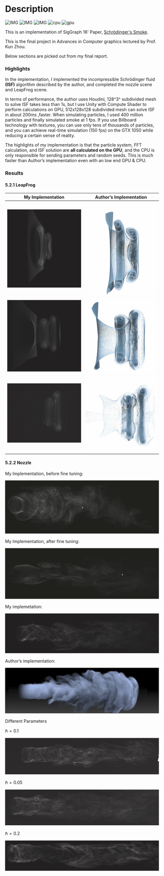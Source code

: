 # Description

![IMG](https://img.shields.io/badge/Platform-Window10-lightgrey?logo=windows) ![IMG](https://img.shields.io/badge/Visual%20Studio-2019-8d59cb?logo=visual-studio) ![IMG](https://img.shields.io/badge/Unity-2020.1-222222?logo=unity) ![cpu](https://img.shields.io/badge/CPU-Intel%20i7--7700HQ-blue?logo=intel) ![gpu](https://img.shields.io/badge/GPU-NVidia%20GTX%201050-green?logo=nvidia)



This is an implementation of SigGraph 16' Paper, [Schrödinger's Smoke](http://multires.caltech.edu/pubs/SchrodingersSmoke.pdf).

This is the final project in Advances in Computer graphics lectured by Prof. Kun Zhou.



Below sections are picked out from my final report.

### Highlights

In the implementation, I implemented the incompressible Schrödinger fluid **(ISF)** algorithm described by the author, and completed the nozzle scene and LeapFrog scene.

In terms of performance, the author uses Houdini, 128^3^ subdivided mesh to solve ISF takes less than 1s, but I use Unity with Compute Shader to perform calculations on GPU, 512x128x128 subdivided mesh can solve ISF in about 200ms ,faster. When simulating particles, I used 400 million particles and finally simulated smoke at 1 fps. If you use Billboard technology with textures, you can use only tens of thousands of particles, and you can achieve real-time simulation (150 fps) on the GTX 1050 while reducing a certain sense of reality.

The highlights of my implementation is that the particle system, FFT calculation, and ISF solution are **all calculated on the GPU**, and the CPU is only responsible for sending parameters and random seeds. This is much faster than Author’s implementation even with an low end GPU & CPU.



### Results

#### 5.2.1 LeapFrog

| My Implementation                                            | Author’s Implementation                                      |
| ------------------------------------------------------------ | ------------------------------------------------------------ |
| ![image-20200627201609546](img/readme/image-20200627201609546.png) | ![image-20200627201620949](img/readme/image-20200627201620949.png) |
| ![image-20200627201642435](img/readme/image-20200627201642435.png) | ![image-20200627201700770](img/readme/image-20200627201700770.png) |
| ![image-20200627201720950](img/readme/image-20200627201720950.png) | ![image-20200627201738559](img/readme/image-20200627201738559.png) |
|                                                              |                                                              |



#### 5.2.2 Nozzle

My Implementation, before fine tuning:

![image-20200628190801999](img/readme/image-20200628190801999.png)

My Implementation, after fine tuning:

![image-20200628190936930](img/readme/image-20200628190936930.png)



My implemetation:

![image-20200627201904720](img/readme/image-20200627201904720.png)

Author‘s  implementation:

![image-20200628191040036](img/readme/image-20200628191040036.png)



Different Parameters

 $\hbar=0.1$

![image-20200628191127175](img/readme/image-20200628191127175.png)

 $\hbar=0.05$

![image-20200628191538628](img/readme/image-20200628191538628.png)

 $\hbar = 0.2$

![image-20200628191903067](img/readme/image-20200628191903067.png)


